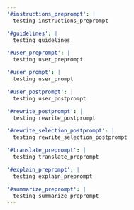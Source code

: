 ```yaml
---
'#instructions_preprompt': |
  testing instructions_preprompt

'#guidelines': |
  testing guidelines

'#user_preprompt': |
  testing user_preprompt

'#user_prompt': |
  testing user_prompt

'#user_postprompt': |
  testing user_postprompt

'#rewrite_postprompt': | 
  testing rewrite_postprompt

'#rewrite_selection_postprompt': | 
  testing rewrite_selection_postprompt

'#translate_preprompt': | 
  testing translate_preprompt

'#explain_preprompt': |
  testing explain_preprompt

'#summarize_preprompt': |
  testing summarize_preprompt
---
```

